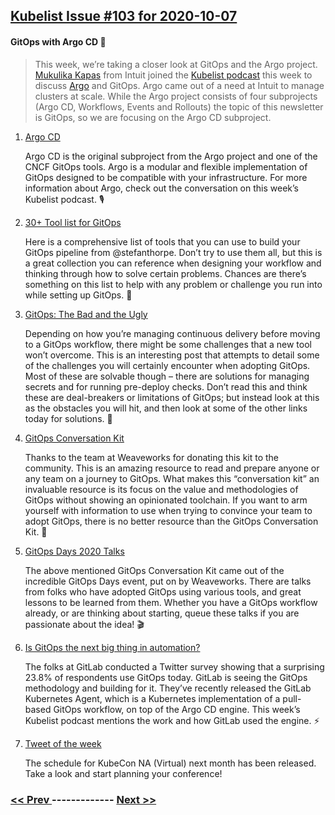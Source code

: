 ## [Kubelist Issue #103 for 2020-10-07](https://kubelist.com/issue/103)

#### GitOps with Argo CD 🔄

> This week, we’re taking a closer look at GitOps and the Argo project. <a href="https://twitter.com/mukulikak">Mukulika Kapas</a> from Intuit joined the <a href="https://www.heavybit.com/library/podcasts/the-kubelist-podcast/ep-2-workflow-engines-with-mukulika-kapas-of-intuit/">Kubelist podcast</a> this week to discuss <a href="https://argoproj.github.io/">Argo</a> and GitOps. Argo came out of a need at Intuit to manage clusters at scale. While the Argo project consists of four subprojects (Argo CD, Workflows, Events and Rollouts) the topic of this newsletter is GitOps, so we are focusing on the Argo CD subproject.

1. [Argo CD](https://argoproj.github.io/argo-cd/)

    Argo CD is the original subproject from the Argo project and one of the CNCF GitOps tools. Argo is a modular and flexible implementation of GitOps designed to be compatible with your infrastructure. For more information about Argo, check out the conversation on this week’s Kubelist podcast. 🎙
1. [30+ Tool list for GitOps](https://blog.cherre.com/2020/09/14/30+-tools-list-for-gitops/)

    Here is a comprehensive list of tools that you can use to build your GitOps pipeline from @stefanthorpe. Don’t try to use them all, but this is a great collection you can reference when designing your workflow and thinking through how to solve certain problems. Chances are there’s something on this list to help with any problem or challenge you run into while setting up GitOps. 🔨
1. [GitOps: The Bad and the Ugly](https://blog.container-solutions.com/gitops-the-bad-and-the-ugly)

    Depending on how you’re managing continuous delivery before moving to a GitOps workflow, there might be some challenges that a new tool won’t overcome. This is an interesting post that attempts to detail some of the challenges you will certainly encounter when adopting GitOps. Most of these are solvable though – there are solutions for managing secrets and for running pre-deploy checks. Don’t read this and think these are deal-breakers or limitations of GitOps; but instead look at this as the obstacles you will hit, and then look at some of the other links today for solutions. 💩
1. [GitOps Conversation Kit](https://gitops-community.github.io/kit/)

    Thanks to the team at Weaveworks for donating this kit to the community. This is an amazing resource to read and prepare anyone or any team on a journey to GitOps. What makes this “conversation kit” an invaluable resource is its focus on the value and methodologies of GitOps without showing an opinionated toolchain. If you want to arm yourself with information to use when trying to convince your team to adopt GitOps, there is no better resource than the GitOps Conversation Kit. 💬
1. [GitOps Days 2020 Talks](https://www.youtube.com/playlist?list=PL9lTuCFNLaD2NiNrdt7SaQjpYx_m37czS)

    The above mentioned GitOps Conversation Kit came out of the incredible GitOps Days event, put on by Weaveworks. There are talks from folks who have adopted GitOps using various tools, and great lessons to be learned from them. Whether you have a GitOps workflow already, or are thinking about starting, queue these talks if you are passionate about the idea! 🎬
1. [Is GitOps the next big thing in automation?](https://about.gitlab.com/blog/2020/07/14/gitops-next-big-thing-automation/)

    The folks at GitLab conducted a Twitter survey showing that a surprising 23.8% of respondents use GitOps today. GitLab is seeing the GitOps methodology and building for it. They’ve recently released the GitLab Kubernetes Agent, which is a Kubernetes implementation of a pull-based GitOps workflow, on top of the Argo CD engine. This week’s Kubelist podcast mentions the work and how GitLab used the engine. ⚡
1. [Tweet of the week](https://twitter.com/CloudNativeFdn/status/1311697381491179527)

    The schedule for KubeCon NA (Virtual) next month has been released. Take a look and start planning your conference! 

### [ << Prev ](kubelist-102.md) ------------- [ Next >> ](kubelist-104.md)